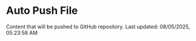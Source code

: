 # Auto Push File

Content that will be pushed to GitHub repository.
Last updated: 08/05/2025, 05:23:58 AM